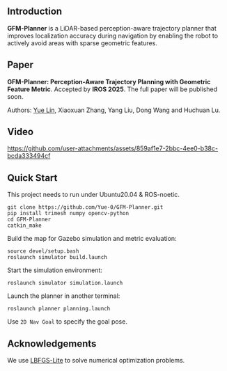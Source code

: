 ## Introduction

__GFM-Planner__ is a LiDAR-based perception-aware trajectory planner that improves localization accuracy during navigation by enabling the robot to actively avoid areas with sparse geometric features.

## Paper

__GFM-Planner: Perception-Aware Trajectory Planning with Geometric Feature Metric__. Accepted by __IROS 2025__. The full paper will be published soon.

Authors: [Yue Lin](https://github.com/Yue-0), Xiaoxuan Zhang, Yang Liu, Dong Wang and Huchuan Lu.

## Video

https://github.com/user-attachments/assets/859af1e7-2bbc-4ee0-b38c-bcda333494cf

## Quick Start

This project needs to run under Ubuntu20.04 & ROS-noetic.

```shell
git clone https://github.com/Yue-0/GFM-Planner.git
pip install trimesh numpy opencv-python
cd GFM-Planner
catkin_make
```

Build the map for Gazebo simulation and metric evaluation:

```shell
source devel/setup.bash
roslaunch simulator build.launch
```

Start the simulation environment:

```shell
roslaunch simulator simulation.launch
```

Launch the planner in another terminal:

```shell
roslaunch planner planning.launch
```

Use `2D Nav Goal` to specify the goal pose.

## Acknowledgements

We use [LBFGS-Lite](https://github.com/ZJU-FAST-Lab/LBFGS-Lite) to solve numerical optimization problems.
